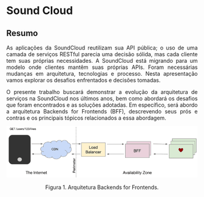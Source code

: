 
  
# Sound Cloud

## Resumo

<div align="justify">
As aplicações da SoundCloud reutilizam sua API pública; o uso de uma camada de serviços RESTful parecia uma decisão sólida, mas cada cliente tem suas próprias necessidades. A SoundCloud está migrando para um modelo onde clientes mantêm suas próprias APIs. Foram necessárias mudanças em arquitetura, tecnologias e processo. Nesta apresentação vamos explorar os desafios enfrentados e decisões tomadas.

O presente trabalho buscará demonstrar a evolução da arquitetura de serviços na SoundCloud nos últimos anos, bem como abordará os desafios que foram encontrados e as soluções adotadas. Em específico, será abordo a arquitetura Backends for Frontends (BFF), descrevendo seus prós e contras e os principais tópicos relacionados a essa abordagem.

  
![Arquitetura Backends for Frontends](./Imagens/bff-2021.png "Arquitetura Backends for Frontends")
<p align="center">Figura 1. Arquitetura Backends for Frontends.</p>





</div>
